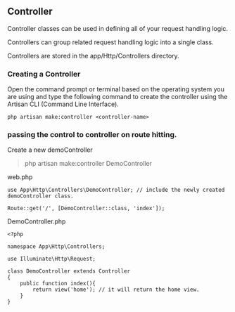 ## Controller

Controller classes can be used in defining all of your request handling logic.

Controllers can group related request handling logic into a single class.

Controllers are stored in the app/Http/Controllers directory.

### Creating a Controller

Open the command prompt or terminal based on the operating system you are using and type the following command to create the controller using the Artisan CLI (Command Line Interface).

```
php artisan make:controller <controller-name>
```

### passing the control to controller on route hitting.

Create a new demoController
> php artisan make:controller DemoController

web.php
```
use App\Http\Controllers\DemoController; // include the newly created demoController class.

Route::get('/', [DemoController::class, 'index']);

```

DemoController.php
```
<?php

namespace App\Http\Controllers;

use Illuminate\Http\Request;

class DemoController extends Controller
{
    public function index(){
        return view('home'); // it will return the home view.
    }
}

```

